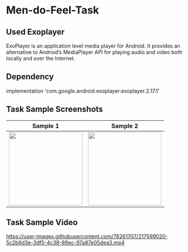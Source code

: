 # Men-do-Feel-Task

## Used Exoplayer
ExoPlayer is an application level media player for Android. It provides an alternative to Android’s MediaPlayer API for playing audio and video both locally and over the Internet.

## Dependency 
implementation 'com.google.android.exoplayer:exoplayer:2.17.1'

## Task Sample Screenshots

| Sample 1 | Sample 2 |
| :---: | :---: |
| <img src="https://user-images.githubusercontent.com/78261707/217599208-8ddfa680-73c7-477f-8fda-e38e2ba67c36.png" width="200"/> | <img src="https://user-images.githubusercontent.com/78261707/217599135-e66a2c44-f9d3-4897-99c0-e7521d4da5c2.png" width="200" /> |

## Task Sample Video
https://user-images.githubusercontent.com/78261707/217599020-5c2b6d3e-3df5-4c38-89ec-97a87e05dea3.mp4


